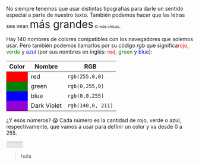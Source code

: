 No siempre tenemos que usar distintas tipografías para darle un sentido especial a parte de nuestro texto. También podemos hacer que las letras sea vean <span style="font-size:2em">más grandes</span> o <span style="font-size:10px"> más chicas</span>.

Hay 140 nombres de colores compatibles con los navegadores que solemos usar. Pero también podemos llamarlos por su código _rgb_ que significa<span style="color:red;">rojo</span>, <span style="color:green;">verde</span> y <span style="color:blue;">azul</span> (por sus nombres en inglés: <span style="color:red;">red</span>, <span style="color:green;">green</span> y <span style="color:blue;">blue</span>): 

<table class="table table-striped"> 
  <thead>
  <tr>
    <th>Color</th>
    <th>Nombre</th>
    <th>RGB</th>
  <tr>
  </thead>
  <tbody>
  <tr>
    <td style="background-color: red"></td>
    <td>red</td>
    <td><code>rgb(255,0,0)</code></td>
  </tr>
  <tr>
    <td style="background-color: green"></td>
    <td>green</td>
    <td><code>rgb(0,255,0)</code></td>
  </tr>
  <tr>
    <td style="background-color: blue"></td>
    <td>blue</td>
    <td><code>rgb(0,0,255)</code></td>
  </tr>
<tr>
    <td style="background-color: DarkViolet"></td>
    <td>Dark Violet</td>
    <td><code>rgb(148,0, 211)</code></td>
  </tr>
  </tbody>
</table>

¿Y esos números? :scream: Cada número es la cantidad de rojo, verde o azul, respectivamente, que vamos a usar para definir un color y va desde 0 a 255. 

<span style="color:white; background-color: Gainsboro;">blanco</span>

> hola